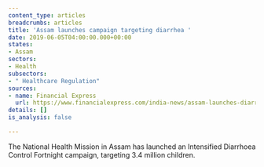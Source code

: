 ```yaml
---
content_type: articles
breadcrumbs: articles
title: 'Assam launches campaign targeting diarrhea '
date: 2019-06-05T04:00:00.000+00:00
states:
- Assam
sectors:
- Health
subsectors:
- " Healthcare Regulation"
sources:
- name: Financial Express
  url: https://www.financialexpress.com/india-news/assam-launches-diarrhoea-control-fortnight-campaign/1592039/
details: []
is_analysis: false

---
```

The National Health Mission in Assam has launched an Intensified Diarrhoea Control Fortnight campaign, targeting 3.4 million children. 